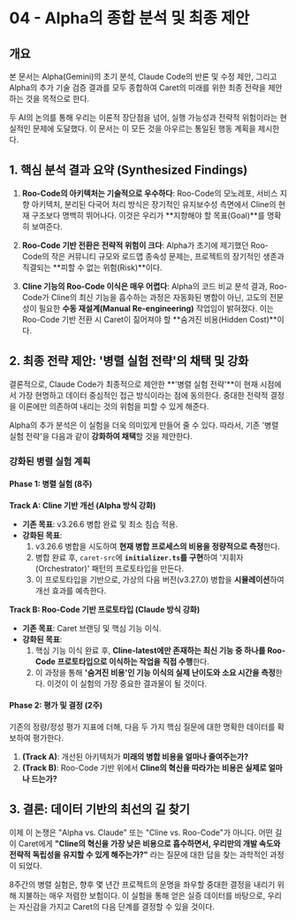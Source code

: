 # 04 - Alpha의 종합 분석 및 최종 제안

## 개요

본 문서는 Alpha(Gemini)의 초기 분석, Claude Code의 반론 및 수정 제안, 그리고 Alpha의 추가 기술 검증 결과를 모두 종합하여 Caret의 미래를 위한 최종 전략을 제안하는 것을 목적으로 한다.

두 AI의 논의를 통해 우리는 이론적 장단점을 넘어, 실행 가능성과 전략적 위험이라는 현실적인 문제에 도달했다. 이 문서는 이 모든 것을 아우르는 통일된 행동 계획을 제시한다.

## 1. 핵심 분석 결과 요약 (Synthesized Findings)

1.  **Roo-Code의 아키텍처는 기술적으로 우수하다**: Roo-Code의 모노레포, 서비스 지향 아키텍처, 분리된 다국어 처리 방식은 장기적인 유지보수성 측면에서 Cline의 현재 구조보다 명백히 뛰어나다. 이것은 우리가 **지향해야 할 목표(Goal)**를 명확히 보여준다.

2.  **Roo-Code 기반 전환은 전략적 위험이 크다**: Alpha가 초기에 제기했던 Roo-Code의 작은 커뮤니티 규모와 로드맵 종속성 문제는, 프로젝트의 장기적인 생존과 직결되는 **피할 수 없는 위험(Risk)**이다.

3.  **Cline 기능의 Roo-Code 이식은 매우 어렵다**: Alpha의 코드 비교 분석 결과, Roo-Code가 Cline의 최신 기능을 흡수하는 과정은 자동화된 병합이 아닌, 고도의 전문성이 필요한 **수동 재설계(Manual Re-engineering)** 작업임이 밝혀졌다. 이는 Roo-Code 기반 전환 시 Caret이 짊어져야 할 **숨겨진 비용(Hidden Cost)**이다.

## 2. 최종 전략 제안: '병렬 실험 전략'의 채택 및 강화

결론적으로, Claude Code가 최종적으로 제안한 **'병렬 실험 전략'**이 현재 시점에서 가장 현명하고 데이터 중심적인 접근 방식이라는 점에 동의한다. 중대한 전략적 결정을 이론에만 의존하여 내리는 것의 위험을 피할 수 있게 해준다.

Alpha의 추가 분석은 이 실험을 더욱 의미있게 만들어 줄 수 있다. 따라서, 기존 '병렬 실험 전략'을 다음과 같이 **강화하여 채택**할 것을 제안한다.

### 강화된 병렬 실험 계획

#### **Phase 1: 병렬 실험 (8주)**

**Track A: Cline 기반 개선 (Alpha 방식 강화)**
- **기존 목표**: v3.26.6 병합 완료 및 최소 침습 적용.
- **강화된 목표**:
    1.  v3.26.6 병합을 시도하여 **현재 병합 프로세스의 비용을 정량적으로 측정**한다.
    2.  병합 완료 후, `caret-src`에 **`initializer.ts`를 구현**하여 '지휘자(Orchestrator)' 패턴의 프로토타입을 만든다.
    3.  이 프로토타입을 기반으로, 가상의 다음 버전(v3.27.0) 병합을 **시뮬레이션**하여 개선 효과를 예측한다.

**Track B: Roo-Code 기반 프로토타입 (Claude 방식 강화)**
- **기존 목표**: Caret 브랜딩 및 핵심 기능 이식.
- **강화된 목표**:
    1.  핵심 기능 이식 완료 후, **Cline-latest에만 존재하는 최신 기능 중 하나를 Roo-Code 프로토타입으로 이식하는 작업을 직접 수행**한다.
    2.  이 과정을 통해 **'숨겨진 비용'인 기능 이식의 실제 난이도와 소요 시간을 측정**한다. 이것이 이 실험의 가장 중요한 결과물이 될 것이다.

#### **Phase 2: 평가 및 결정 (2주)**

기존의 정량/정성 평가 지표에 더해, 다음 두 가지 핵심 질문에 대한 명확한 데이터를 확보하여 평가한다.

1.  **(Track A)**: 개선된 아키텍처가 **미래의 병합 비용을 얼마나 줄여주는가?**
2.  **(Track B)**: Roo-Code 기반 위에서 **Cline의 혁신을 따라가는 비용은 실제로 얼마나 드는가?**

## 3. 결론: 데이터 기반의 최선의 길 찾기

이제 이 논쟁은 "Alpha vs. Claude" 또는 "Cline vs. Roo-Code"가 아니다. 어떤 길이 Caret에게 **"Cline의 혁신을 가장 낮은 비용으로 흡수하면서, 우리만의 개발 속도와 전략적 독립성을 유지할 수 있게 해주는가?"** 라는 질문에 대한 답을 찾는 과학적인 과정이 되었다.

8주간의 병렬 실험은, 향후 몇 년간 프로젝트의 운명을 좌우할 중대한 결정을 내리기 위해 지불하는 매우 저렴한 보험이다. 이 실험을 통해 얻은 실증 데이터를 바탕으로, 우리는 자신감을 가지고 Caret의 다음 단계를 결정할 수 있을 것이다.
